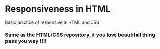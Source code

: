 # Responsiveness in HTML

Basic practice of responsive in HTML and CSS

### Same as the HTML/CSS repository, if you love beautifull thing pass you way !!!!
